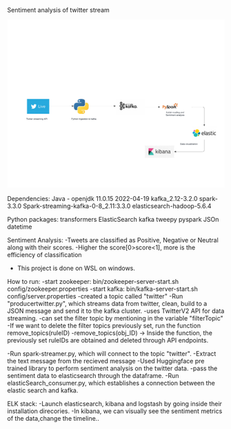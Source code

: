 Sentiment analysis of twitter stream 

![Flowchart](https://github.com/Nandangonchikar/Twitter_sentiment_analysis-/blob/main/images/Flowchart.png?raw=true)

Dependencies:
Java - openjdk 11.0.15 2022-04-19
kafka_2.12-3.2.0
spark-3.3.0
Spark-streaming-kafka-0-8_2.11:3.3.0
elasticsearch-hadoop-5.6.4

Python packages:
transformers
ElasticSearch
kafka
tweepy
pyspark
JSOn
datetime

Sentiment Analysis:
	-Tweets are classified as Positive, Negative or Neutral along with their scores.
	-Higher the score[0>score<1], more is the efficiency of classification

- This project is done on WSL on windows.

How to run:
-start zookeeper: bin/zookeeper-server-start.sh config/zookeeper.properties
-start kafka: bin/kafka-server-start.sh config/server.properties
-created a topic called "twitter"
-Run "producertwitter.py", which streams data from twitter, clean, build to a JSON message and send it to the kafka cluster.
		-uses TwitterV2 API for data streaming.
		-can set the filter topic by mentioning in the variable "filterTopic"
		-If we want to delete the filter topics previously set, run the function remove_topics(ruleID)
						-remove_topics(obj_ID) -> Inside the function, the previously set ruleIDs are obtained and deleted through API endpoints.
		
-Run spark-streamer.py, which will connect to the topic "twitter".
		-Extract the text message from the recieved message
		-Used Huggingface pre trained library to perform sentiment analysis on the twitter data.
		-pass the sentiment data to elasticsearch through the dataframe.
-Run elasticSearch_consumer.py, which establishes a connection between the elastic search and kafka.


ELK stack:
-Launch elasticsearch, kibana and logstash by going inside their installation direcories.
-In kibana, we can visually see the sentiment metrics of the data,change the timeline..
